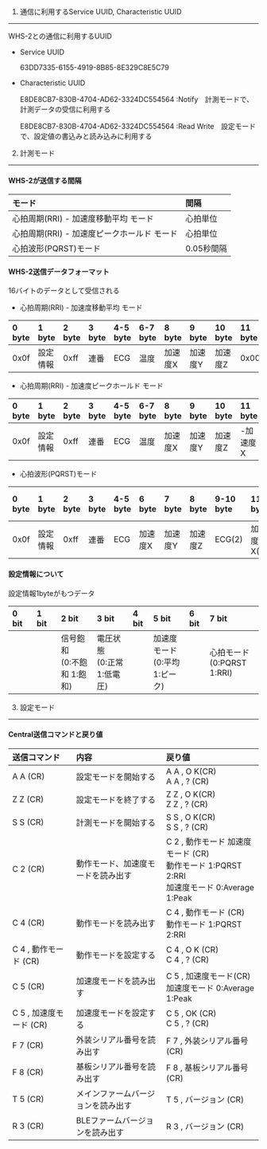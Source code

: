 1. 通信に利用するService UUID, Characteristic UUID
----------------

WHS-2との通信に利用するUUID

- Service UUID

  63DD7335-6155-4919-8B85-8E329C8E5C79

- Characteristic UUID

  E8DE8CB7-830B-4704-AD62-3324DC554564 :Notify　計測モードで、計測データの受信に利用する

  E8DE8CB7-830B-4704-AD62-3324DC554564 :Read Write　設定モードで、設定値の書込みと読み込みに利用する　




2. 計測モード
----------------

#### WHS-2が送信する間隔 ####

|モード|間隔|
|:------|:------|
|心拍周期(RRI) - 加速度移動平均 モード |心拍単位 |
|心拍周期(RRI) - 加速度ピークホールド モード |心拍単位 |
|心拍波形(PQRST)モード |0.05秒間隔 |

#### WHS-2送信データフォーマット ####

16バイトのデータとして受信される

- 心拍周期(RRI) - 加速度移動平均 モード

|0  byte|1  byte|2  byte|3  byte|4-5  byte|6-7  byte|8  byte|9  byte|10  byte|11  byte|12  byte|13  byte|14  byte|15  byte|
|:------|:------|:------|:------|:-----|:-----|:-----|:-----|:----|:----|:----|:----|:----|:----|
|0x0f   |設定情報 |0xff   |連番   |ECG |温度 |加速度X |加速度Y |加速度Z |0x00 |0x00 |0x00 |0x00 |0x00 |

- 心拍周期(RRI) - 加速度ピークホールド モード

|0  byte|1  byte|2  byte|3  byte|4-5  byte|6-7  byte|8  byte|9  byte|10  byte|11  byte|12  byte|13  byte|14  byte|15  byte|
|:------|:------|:------|:------|:-----|:-----|:-----|:-----|:----|:----|:----|:----|:----|:----|
|0x0f  |設定情報 |0xff   |連番   |ECG |温度 |加速度X |加速度Y |加速度Z |-加速度X |-加速度Y |-加速度Z |0x00 |0x00 |

- 心拍波形(PQRST)モード

|0  byte|1  byte|2  byte|3  byte|4-5  byte|6  byte|7  byte|8  byte|9-10  byte|11  byte|12  byte|13  byte|14-15  byte|
|:------|:------|:------|:------|:------|:------|:------|:------|:------|:------|:------|:------|:------|
|0x0f   |設定情報 |0xff  |連番   |ECG   |加速度X |加速度Y |加速度Z |ECG(2) |加速度X(2)|加速度Y(2)|加速度Z(2)|温度 |


#### 設定情報について ####


設定情報1byteがもつデータ

|0  bit|1  bit|2  bit|3  bit|4  bit|5  bit|6  bit|7  bit|
|:------|:------|:------|:------|:------|:-----|:-----|:-----|
|   　　|   　　|信号飽和<br>(0:不飽和 1:飽和)|電圧状態<br>(0:正常 1:低電圧)| 　 |加速度モード<br>(0:平均 1:ピーク) |　|心拍モード<br>(0:PQRST 1:RRI)|



3. 設定モード
----------------

#### Central送信コマンドと戻り値 ####

| 送信コマンド            | 内容                       |戻り値                          |
|:----------------------|:--------------------------|:------------------------------|
| A A (CR)              |設定モードを開始する           |A A , O K(CR)<br>A A , ? (CR)     |
| Z Z (CR)              |設定モードを終了する           |Z Z , O K(CR)<br>Z Z , ? (CR)     |
| S S (CR)              |計測モードを開始する           |S S , O K(CR)<br>S S , ? (CR)     |
| C 2 (CR)              |動作モード、加速度モードを読み出す|C 2 , 動作モード 加速度モード (CR) <br>動作モード 1:PQRST 2:RRI <br>加速度モード 0:Average 1:Peak|
| C 4 (CR)              |動作モードを読み出す           |C 4 , 動作モード (CR) <br>動作モード 1:PQRST 2:RRI|
| C 4 , 動作モード (CR)   |動作モードを設定する           |C 4 , O K (CR)<br>C 4 , ? (CR)    |
| C 5 (CR)              |加速度モードを読み出す          |C 5 , 加速度モード(CR) <br>加速度モード 0:Average 1:Peak|
| C 5 , 加速度モード (CR) |加速度モードを設定する          |C 5 , OK (CR)<br>C 5 , ? (CR)     |
| F 7 (CR)              |外装シリアル番号を読み出す       |F 7 , 外装シリアル番号 (CR)      |
| F 8 (CR)              |基板シリアル番号を読み出す       |F 8 , 基板シリアル番号 (CR)      |
| T 5 (CR)              |メインファームバージョンを読み出す |T 5 , バージョン (CR)           |
| R 3 (CR)              |BLEファームバージョンを読み出す   |R 3 , バージョン (CR)           |

